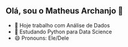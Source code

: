 ## Olá, sou o Matheus Archanjo 👋

- 🔭 Hoje trabalho com Análise de Dados
- 🌱 Estudando Python para Data Science
- 😄 Pronouns: Ele/Dele


